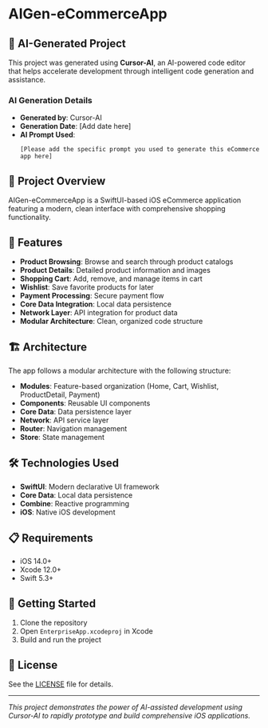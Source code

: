 # AIGen-eCommerceApp

## 🤖 AI-Generated Project

This project was generated using **Cursor-AI**, an AI-powered code editor that helps accelerate development through intelligent code generation and assistance.

### AI Generation Details
- **Generated by**: Cursor-AI
- **Generation Date**: [Add date here]
- **AI Prompt Used**: 
  ```
  [Please add the specific prompt you used to generate this eCommerce app here]
  ```

## 📱 Project Overview

AIGen-eCommerceApp is a SwiftUI-based iOS eCommerce application featuring a modern, clean interface with comprehensive shopping functionality.

## 🚀 Features

- **Product Browsing**: Browse and search through product catalogs
- **Product Details**: Detailed product information and images
- **Shopping Cart**: Add, remove, and manage items in cart
- **Wishlist**: Save favorite products for later
- **Payment Processing**: Secure payment flow
- **Core Data Integration**: Local data persistence
- **Network Layer**: API integration for product data
- **Modular Architecture**: Clean, organized code structure

## 🏗️ Architecture

The app follows a modular architecture with the following structure:

- **Modules**: Feature-based organization (Home, Cart, Wishlist, ProductDetail, Payment)
- **Components**: Reusable UI components
- **Core Data**: Data persistence layer
- **Network**: API service layer
- **Router**: Navigation management
- **Store**: State management

## 🛠️ Technologies Used

- **SwiftUI**: Modern declarative UI framework
- **Core Data**: Local data persistence
- **Combine**: Reactive programming
- **iOS**: Native iOS development

## 📋 Requirements

- iOS 14.0+
- Xcode 12.0+
- Swift 5.3+

## 🚀 Getting Started

1. Clone the repository
2. Open `EnterpriseApp.xcodeproj` in Xcode
3. Build and run the project

## 📝 License

See the [LICENSE](LICENSE) file for details.

---

*This project demonstrates the power of AI-assisted development using Cursor-AI to rapidly prototype and build comprehensive iOS applications.*